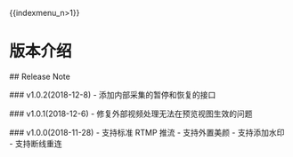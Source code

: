 {{indexmenu_n>1}}

# 版本介绍

\#\# Release Note

\#\#\# v1.0.2(2018-12-8) - 添加内部采集的暂停和恢复的接口

\#\#\# v1.0.1(2018-12-6) - 修复外部视频处理无法在预览视图生效的问题

\#\#\# v1.0.0(2018-11-28) - 支持标准 RTMP 推流 - 支持外置美颜 - 支持添加水印 - 支持断线重连
